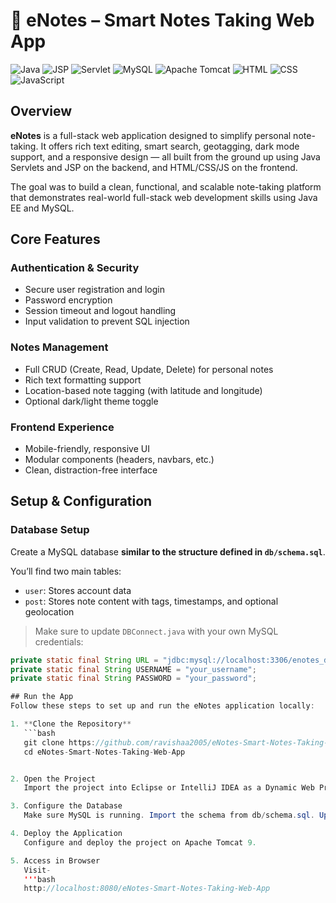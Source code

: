 # 📝 eNotes – Smart Notes Taking Web App

![Java](https://img.shields.io/badge/Java-ED8B00?style=for-the-badge&logo=java&logoColor=white)
![JSP](https://img.shields.io/badge/JSP-007396?style=for-the-badge&logo=java&logoColor=white)
![Servlet](https://img.shields.io/badge/Servlets-5382a1?style=for-the-badge&logo=apachetomcat&logoColor=white)
![MySQL](https://img.shields.io/badge/MySQL-4479A1?style=for-the-badge&logo=mysql&logoColor=white)
![Apache Tomcat](https://img.shields.io/badge/Tomcat-F8DC75?style=for-the-badge&logo=apachetomcat&logoColor=black)
![HTML](https://img.shields.io/badge/HTML5-E34F26?style=for-the-badge&logo=html5&logoColor=white)
![CSS](https://img.shields.io/badge/CSS3-1572B6?style=for-the-badge&logo=css3&logoColor=white)
![JavaScript](https://img.shields.io/badge/JavaScript-F7DF1E?style=for-the-badge&logo=javascript&logoColor=black)

## Overview
**eNotes** is a full-stack web application designed to simplify personal note-taking. It offers rich text editing, smart search, geotagging, dark mode support, and a responsive design — all built from the ground up using Java Servlets and JSP on the backend, and HTML/CSS/JS on the frontend.

The goal was to build a clean, functional, and scalable note-taking platform that demonstrates real-world full-stack web development skills using Java EE and MySQL.

## Core Features
### Authentication & Security
- Secure user registration and login
- Password encryption
- Session timeout and logout handling
- Input validation to prevent SQL injection

### Notes Management
- Full CRUD (Create, Read, Update, Delete) for personal notes
- Rich text formatting support
- Location-based note tagging (with latitude and longitude)
- Optional dark/light theme toggle

### Frontend Experience
- Mobile-friendly, responsive UI
- Modular components (headers, navbars, etc.)
- Clean, distraction-free interface

## Setup & Configuration
### Database Setup

Create a MySQL database **similar to the structure defined in `db/schema.sql`**.

You’ll find two main tables:
- `user`: Stores account data
- `post`: Stores note content with tags, timestamps, and optional geolocation

> Make sure to update `DBConnect.java` with your own MySQL credentials:

```java
private static final String URL = "jdbc:mysql://localhost:3306/enotes_db";
private static final String USERNAME = "your_username";
private static final String PASSWORD = "your_password";

## Run the App
Follow these steps to set up and run the eNotes application locally:

1. **Clone the Repository**
   ```bash
   git clone https://github.com/ravishaa2005/eNotes-Smart-Notes-Taking-Web-App.git
   cd eNotes-Smart-Notes-Taking-Web-App


2. Open the Project
   Import the project into Eclipse or IntelliJ IDEA as a Dynamic Web Project or a Maven Project (if using Maven).

3. Configure the Database
   Make sure MySQL is running. Import the schema from db/schema.sql. Update DBConnect.java with your MySQL credentials (already shown above).

4. Deploy the Application
   Configure and deploy the project on Apache Tomcat 9.

5. Access in Browser
   Visit-
   '''bash
   http://localhost:8080/eNotes-Smart-Notes-Taking-Web-App
  
